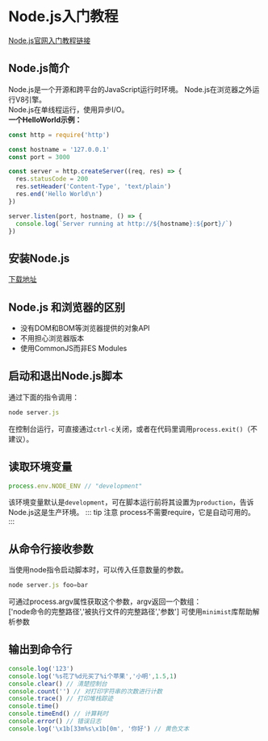 # Node.js入门教程
[Node.js官网入门教程链接](http://nodejs.cn/learn)
## Node.js简介
Node.js是一个开源和跨平台的JavaScript运行时环境。
Node.js在浏览器之外运行V8引擎。  
Node.js在单线程运行，使用异步I/O。  
**一个HelloWorld示例：**  
```js
const http = require('http')

const hostname = '127.0.0.1'
const port = 3000

const server = http.createServer((req, res) => {
  res.statusCode = 200
  res.setHeader('Content-Type', 'text/plain')
  res.end('Hello World\n')
})

server.listen(port, hostname, () => {
  console.log(`Server running at http://${hostname}:${port}/`)
})
```
## 安装Node.js
[下载地址](http://nodejs.cn/download/)
## Node.js 和浏览器的区别
- 没有DOM和BOM等浏览器提供的对象API
- 不用担心浏览器版本
- 使用CommonJS而非ES Modules
## 启动和退出Node.js脚本
通过下面的指令调用：
```js
node server.js
```
在控制台运行，可直接通过`ctrl-c`关闭，或者在代码里调用`process.exit()`（不建议）。 

## 读取环境变量
```js
process.env.NODE_ENV // "development"
```
该环境变量默认是`development`，可在脚本运行前将其设置为`production`，告诉Node.js这是生产环境。
::: tip 注意
process不需要require，它是自动可用的。
:::

## 从命令行接收参数
当使用node指令启动脚本时，可以传入任意数量的参数。  
```js
node server.js foo=bar 
```
可通过process.argv属性获取这个参数，argv返回一个数组：  
['node命令的完整路径','被执行文件的完整路径','参数']
可使用`minimist`库帮助解析参数

## 输出到命令行
```js
console.log('123')
console.log('%s花了%d元买了%i个苹果','小明',1.5,1)
console.clear() // 清楚控制台
console.count('') // 对打印字符串的次数进行计数
console.trace() // 打印堆栈踪迹
console.time()
console.timeEnd() // 计算耗时
console.error() // 错误日志
console.log('\x1b[33m%s\x1b[0m', '你好') // 黄色文本
```

